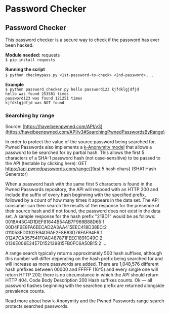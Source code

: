 # Password Checker
## Password Checker

This password checker is a secure way to check if the password has ever been hacked.

**Module needed:** requests<br>
`$ pip install requests`

**Running the script**<br>
`$ python checkmypass.py <1st-password-to-check> <2nd-password>` . . .

**Example**<br>
`$ python password_checker.py hello password123 kjfdklgjdfjd`<br>
`hello was found 253581 times`<br>
`password123 was found 121251 times`<br>
`kjfdklgjdfjd was NOT found`<br>

### Searching by range
Source: [https://haveibeenpwned.com/API/v3](https://haveibeenpwned.com/API/v3#SearchingPwnedPasswordsByRange)

In order to protect the value of the source password being searched for, Pwned Passwords also implements a [k-Anonymity model](https://en.wikipedia.org/wiki/K-anonymity) that allows a password to be searched for by partial hash. This allows the first 5 characters of a SHA-1 password hash (not case-sensitive) to be passed to the API (testable by clicking here):
GET https://api.pwnedpasswords.com/range/{first 5 hash chars}
(SHA1 Hash Generator)

When a password hash with the same first 5 characters is found in the Pwned Passwords repository, the API will respond with an HTTP 200 and include the suffix of every hash beginning with the specified prefix, followed by a count of how many times it appears in the data set. The API consumer can then search the results of the response for the presence of their source hash and if not found, the password does not exist in the data set. A sample response for the hash prefix "21BD1" would be as follows:
0018A45C4D1DEF81644B54AB7F969B88D65:1
00D4F6E8FA6EECAD2A3AA415EEC418D38EC:2
011053FD0102E94D6AE2F8B83D76FAF94F6:1
012A7CA357541F0AC487871FEEC1891C49C:2
0136E006E24E7D152139815FB0FC6A50B15:2
…

A range search typically returns approximately 500 hash suffixes, although this number will differ depending on the hash prefix being searched for and will increase as more passwords are added. There are 1,048,576 different hash prefixes between 00000 and FFFFF (16^5) and every single one will return HTTP 200; there is no circumstance in which the API should return HTTP 404.
Code
Body
Description
200
Hash suffixes counts.
Ok — all password hashes beginning with the searched prefix are returned alongside prevalence counts.

Read more about how k-Anonymity and the Pwned Passwords range search protects searched passwords.
